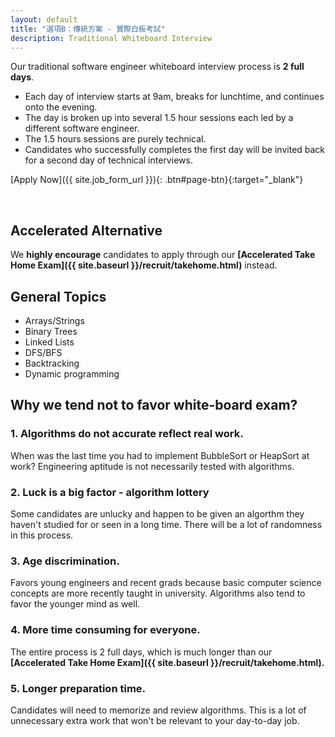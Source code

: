 ```yaml
---
layout: default
title: "選項B：傳統方案 - 實際白板考試"
description: Traditional Whiteboard Interview
---
```


Our traditional software engineer whiteboard interview process is **2 full days**. 
* Each day of interview starts at 9am, breaks for lunchtime, and continues onto the evening. 
* The day is broken up into several 1.5 hour sessions each led by a different software engineer.
* The 1.5 hours sessions are purely technical.
* Candidates who successfully completes the first day will be invited back for a second day of technical interviews.

[Apply Now]({{ site.job_form_url }}){: .btn#page-btn}{:target="_blank"}

<br>

## Accelerated Alternative

We **highly encourage** candidates to apply through our **[Accelerated Take Home Exam]({{ site.baseurl }}/recruit/takehome.html)** instead.

## General Topics

* Arrays/Strings
* Binary Trees
* Linked Lists
* DFS/BFS
* Backtracking
* Dynamic programming

## Why we tend not to favor white-board exam?

### 1. Algorithms do not accurate reflect real work.
When was the last time you had to implement BubbleSort or HeapSort at work? Engineering aptitude is not necessarily tested with algorithms.

### 2. Luck is a big factor - algorithm lottery
Some candidates are unlucky and happen to be given an algorthm they haven't studied for or seen in a long time. There will be a lot of randomness in this process.

### 3. Age discrimination.
Favors young engineers and recent grads because basic computer science concepts are more recently taught in university. Algorithms also tend to favor the younger mind as well.

### 4. More time consuming for everyone.
The entire process is 2 full days, which is much longer than our **[Accelerated Take Home Exam]({{ site.baseurl }}/recruit/takehome.html).**

### 5. Longer preparation time.
Candidates will need to memorize and review algorithms. This is a lot of unnecessary extra work that won't be relevant to your day-to-day job.